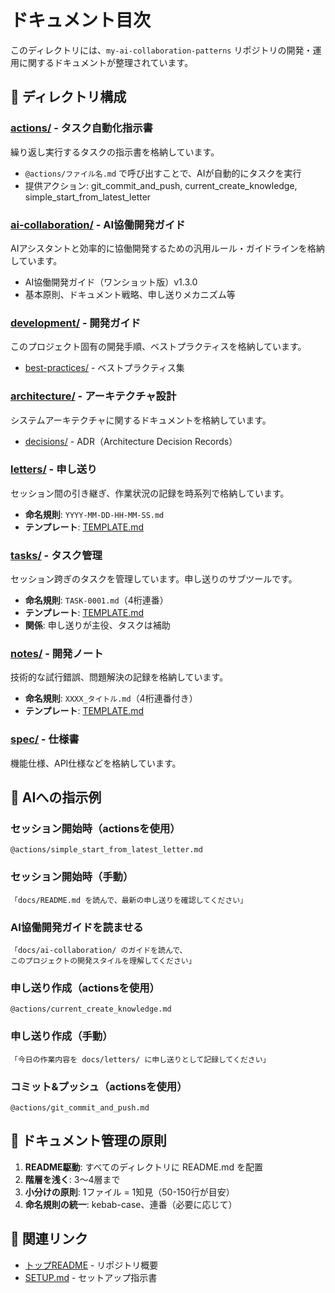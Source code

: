 # ドキュメント目次

このディレクトリには、`my-ai-collaboration-patterns` リポジトリの開発・運用に関するドキュメントが整理されています。

## 📂 ディレクトリ構成

### [actions/](./actions/) - タスク自動化指示書
繰り返し実行するタスクの指示書を格納しています。

- `@actions/ファイル名.md` で呼び出すことで、AIが自動的にタスクを実行
- 提供アクション: git_commit_and_push, current_create_knowledge, simple_start_from_latest_letter

### [ai-collaboration/](./ai-collaboration/) - AI協働開発ガイド
AIアシスタントと効率的に協働開発するための汎用ルール・ガイドラインを格納しています。

- AI協働開発ガイド（ワンショット版）v1.3.0
- 基本原則、ドキュメント戦略、申し送りメカニズム等

### [development/](./development/) - 開発ガイド
このプロジェクト固有の開発手順、ベストプラクティスを格納しています。

- [best-practices/](./development/best-practices/) - ベストプラクティス集

### [architecture/](./architecture/) - アーキテクチャ設計
システムアーキテクチャに関するドキュメントを格納しています。

- [decisions/](./architecture/decisions/) - ADR（Architecture Decision Records）

### [letters/](./letters/) - 申し送り
セッション間の引き継ぎ、作業状況の記録を時系列で格納しています。

- **命名規則**: `YYYY-MM-DD-HH-MM-SS.md`
- **テンプレート**: [TEMPLATE.md](./letters/TEMPLATE.md)

### [tasks/](./tasks/) - タスク管理
セッション跨ぎのタスクを管理しています。申し送りのサブツールです。

- **命名規則**: `TASK-0001.md`（4桁連番）
- **テンプレート**: [TEMPLATE.md](./tasks/TEMPLATE.md)
- **関係**: 申し送りが主役、タスクは補助

### [notes/](./notes/) - 開発ノート
技術的な試行錯誤、問題解決の記録を格納しています。

- **命名規則**: `XXXX_タイトル.md`（4桁連番付き）
- **テンプレート**: [TEMPLATE.md](./notes/TEMPLATE.md)

### [spec/](./spec/) - 仕様書
機能仕様、API仕様などを格納しています。

## 🤖 AIへの指示例

### セッション開始時（actionsを使用）
```
@actions/simple_start_from_latest_letter.md
```

### セッション開始時（手動）
```
「docs/README.md を読んで、最新の申し送りを確認してください」
```

### AI協働開発ガイドを読ませる
```
「docs/ai-collaboration/ のガイドを読んで、
このプロジェクトの開発スタイルを理解してください」
```

### 申し送り作成（actionsを使用）
```
@actions/current_create_knowledge.md
```

### 申し送り作成（手動）
```
「今日の作業内容を docs/letters/ に申し送りとして記録してください」
```

### コミット&プッシュ（actionsを使用）
```
@actions/git_commit_and_push.md
```

## 📝 ドキュメント管理の原則

1. **README駆動**: すべてのディレクトリに README.md を配置
2. **階層を浅く**: 3〜4層まで
3. **小分けの原則**: 1ファイル = 1知見（50-150行が目安）
4. **命名規則の統一**: kebab-case、連番（必要に応じて）

## 🔗 関連リンク

- [トップREADME](../README.md) - リポジトリ概要
- [SETUP.md](../SETUP.md) - セットアップ指示書
